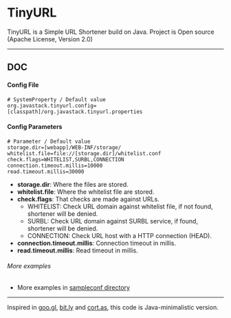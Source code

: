 # TinyURL

TinyURL is a Simple URL Shortener build on Java. Project is Open source (Apache License, Version 2.0) 

---

## DOC

#### Config File

    # SystemProperty / Default value
    org.javastack.tinyurl.config=[classpath]/org.javastack.tinyurl.properties

#### Config Parameters

    # Parameter / Default value
	storage.dir=[webapp]/WEB-INF/storage/
	whitelist.file=file://[storage.dir]/whitelist.conf
	check.flags=WHITELIST,SURBL,CONNECTION
	connection.timeout.millis=10000
	read.timeout.millis=30000

* **storage.dir**: Where the files are stored.
* **whitelist.file**: Where the whitelist file are stored.
* **check.flags**: That checks are made against URLs.
    * WHITELIST: Check URL domain against whitelist file, if not found, shortener will be denied.
    * SURBL: Check URL domain against SURBL service, if found, shortener will be denied.
    * CONNECTION: Check URL host with a HTTP connection (HEAD). 
* **connection.timeout.millis**: Connection timeout in millis.
* **read.timeout.millis**: Read timeout in millis.

###### More examples

* More examples in [sampleconf directory](https://github.com/ggrandes/tinyurl/tree/master/sampleconf/)

---
Inspired in [goo.gl](https://goo.gl/), [bit.ly](https://bitly.com/) and [cort.as](http://cortas.elpais.com/), this code is Java-minimalistic version.
